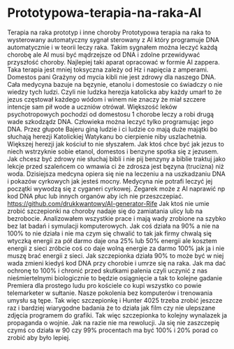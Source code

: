 # Prototypowa-terapia-na-raka-AI
Terapia na raka prototyp i inne choroby
Prototypowa terapia na raka to wysterowany automatyczny sygnał sterowany z AI który programuje DNA automatycznie i w teorii leczy raka. Takim sygnałem można leczyć każdą chorobę ale AI musi być mądrzejsze od DNA i zdolne przewidywać przyszłość choroby. Najlepiej taki aparat opracować w formie AI zappera. Taka terapia jest mniej toksyczna zależy od Hz i napięcia z amperami. 
Domestos pani Grażyny od mycia kibli nie jest zdrowy dla naszego DNA. Cała medycyna bazuje na bęzynie, etanolu i domestosie co świadczy o nie wiedzy tych ludzi. Czyli nie ludzka herezja katolicka aby każdy umarł to że jezus częstował każdego wódom i winem nie znaczy że miał szczere intencje sam pił wode a uczniów otrówał. 
Większość leków psychotropowych pochodzi od domestosu 1 chorobe leczy a robi drugą wade szkodządz DNA. Człowieka można leczyć tylko programując jego DNA. Przez głupote Bajeru giną ludzie i ci ludzie co mają duże majątki bo słuchają herezji Katolickiej Watykanu bo cierpienie niby uszlachetnia. Większej herezji jak kościuł to nie słyszałem. Jak ktoś chce być jak jezus to niech wstrzyknie sobie etanol, domestos i benzyne spotka się z jezusem. 
Jak chcesz być zdrowy nie słuchaj bibli i nie pij benzyny a biblie traktuj jako lekcje przed szaleńcem co wmawia ci że zdrosza jest bęzyna (trucizna) niż woda.
Dzisiejsza medcyna opiera się nie na leczeniu a na uszkadzaniu DNA i pokazów cyrkowych jak jesteś mocny. Medycyna nie potrafi leczyć jej początki wywodzą się z cyganeri cyrkowej. Zegarek może z AI naprawić np kod DNA płuc lub innych organów aby ich nie przeszczepiać. 
https://github.com/drukkwantowy/AI-generator-Rife
Jak ktoś nie umie zrobić szczepionki na choroby nadaje się do zamiatania ulicy lub na bezrobocie.
Analizowałem wszystkie prace i mają wady zrobione na szybko bez lat badań i symulacji komputerowych. Jak coś działa na 90% a nie na 100% to nie działa i nie ma czym się chwalić to tak jak firmy chwalą się wtyczką energii za pół darmo daje ona 25% lub 50% energii ale kosztem energii z sieci zróbcie coś co daje wolną energie za darmo 100% jak ja i nie muszę brać energii z sieci. Jak szczepionka działa 90%
to może być w niej wada zmieni kiedyś kod DNA przy chorobie i umrze się na raka. Jak ma dać ochronę to 100% i chronić przed skutkami palenia czyli uczynić z nas nieśmiertelnymi biologicznie to będzie osiągnięcie a tak to kolejne gadanie Premiera dla prostego ludu pro kościele co kupi wszystko co powie telemarketer w sułtanie. Nasze pokolenia bez komputerów i trenowania umysłu są tępe. Tak więc szczepionkę i Hunter 4025 trzeba zrobić jeszcze raz i bardziej wiarygodne badania że to działa jak film czy nie ulepszane zdjęcia programem do grafiki. Tak więc szczepionka to kolejny wynalazek ja propaganda o wojnie. Jak na razie nie ma rewolucji. Ja się nie zaszczepię czymś co działa w 90 czy 99% procentach ma być 100% i 20% porad co zrobić aby było lepiej.
